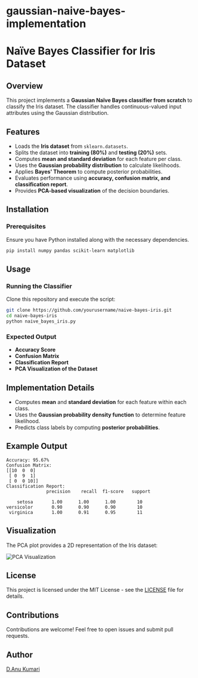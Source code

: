 # gaussian-naive-bayes-implementation
# Naïve Bayes Classifier for Iris Dataset

## Overview
This project implements a **Gaussian Naïve Bayes classifier from scratch** to classify the Iris dataset. The classifier handles continuous-valued input attributes using the Gaussian distribution.

## Features
- Loads the **Iris dataset** from `sklearn.datasets`.
- Splits the dataset into **training (80%)** and **testing (20%)** sets.
- Computes **mean and standard deviation** for each feature per class.
- Uses the **Gaussian probability distribution** to calculate likelihoods.
- Applies **Bayes' Theorem** to compute posterior probabilities.
- Evaluates performance using **accuracy, confusion matrix, and classification report**.
- Provides **PCA-based visualization** of the decision boundaries.

## Installation
### Prerequisites
Ensure you have Python installed along with the necessary dependencies.
```bash
pip install numpy pandas scikit-learn matplotlib
```

## Usage
### Running the Classifier
Clone this repository and execute the script:
```bash
git clone https://github.com/yourusername/naive-bayes-iris.git
cd naive-bayes-iris
python naive_bayes_iris.py
```

### Expected Output
- **Accuracy Score**
- **Confusion Matrix**
- **Classification Report**
- **PCA Visualization of the Dataset**

## Implementation Details
- Computes **mean** and **standard deviation** for each feature within each class.
- Uses the **Gaussian probability density function** to determine feature likelihood.
- Predicts class labels by computing **posterior probabilities**.

## Example Output
```
Accuracy: 95.67%
Confusion Matrix:
[[10  0  0]
 [ 0  9  1]
 [ 0  0 10]]
Classification Report:
               precision    recall  f1-score   support

    setosa       1.00      1.00      1.00        10
versicolor       0.90      0.90      0.90        10
 virginica       1.00      0.91      0.95        11
```

## Visualization
The PCA plot provides a 2D representation of the Iris dataset:

![PCA Visualization](pca_plot.png)

## License
This project is licensed under the MIT License - see the [LICENSE](LICENSE) file for details.

## Contributions
Contributions are welcome! Feel free to open issues and submit pull requests.

## Author
[D.Anu Kumari](https://github.com/942004)

